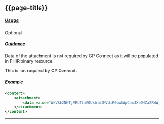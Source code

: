 ## {{page-title}}

<h5><ins>Usage</ins></h5>

<span class="mro-circle optional" title="Optional"></span> Optional

<h5><ins>Guidance</ins></h5>

Data of the attachment is not required by GP Connect as it will be populated in FHIR binary resource.

This is not required by GP Connect.

<h5><ins>Example</ins></h5>

```xml
<content>
    <attachment>
        <data value="WkVkb2NHTjVRbTlaV0UxbldXMVdiR0pwUWpCamJXeDNZa2RWWjFwWE5XcGlNbEpzV2tFOVBRPT0="/> 
    </attachment>
</content>
```

---